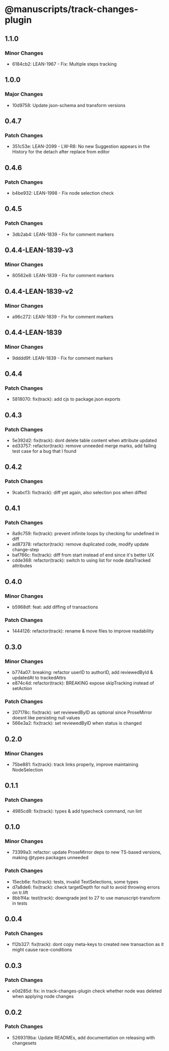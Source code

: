 # @manuscripts/track-changes-plugin

## 1.1.0

### Minor Changes

- 6184cb2: LEAN-1967 - Fix: Multiple steps tracking

## 1.0.0

### Major Changes

- 10d9758: Update json-schema and transform versions

## 0.4.7

### Patch Changes

- 351c53e: LEAN-2099 - LW-R8: No new Suggestion appears in the History for the detach after replace from editor

## 0.4.6

### Patch Changes

- b4be932: LEAN-1998 - Fix node selection check

## 0.4.5

### Patch Changes

- 3db2ab4: LEAN-1839 - Fix for comment markers

## 0.4.4-LEAN-1839-v3

### Minor Changes

- 80562e8: LEAN-1839 - Fix for comment markers

## 0.4.4-LEAN-1839-v2

### Minor Changes

- a96c272: LEAN-1839 - Fix for comment markers

## 0.4.4-LEAN-1839

### Minor Changes

- 9dddd9f: LEAN-1839 - Fix for comment markers

## 0.4.4

### Patch Changes

- 5818070: fix(track): add cjs to package.json exports

## 0.4.3

### Patch Changes

- 5e392d2: fix(track): dont delete table content when attribute updated
- ed33757: refactor(track): remove unneeded merge marks, add failing test case for a bug that I found

## 0.4.2

### Patch Changes

- 9cabcf3: fix(track): diff yet again, also selection pos when diffed

## 0.4.1

### Patch Changes

- 8a9c759: fix(track): prevent infinite loops by checking for undefined in diff
- ad87378: refactor(track): remove duplicated code, modify update change-step
- baf766c: fix(track): diff from start instead of end since it's better UX
- cdde368: refactor(track): switch to using list for node dataTracked attributes

## 0.4.0

### Minor Changes

- b5968df: feat: add diffing of transactions

### Patch Changes

- 1444126: refactor(track): rename & move files to improve readability

## 0.3.0

### Minor Changes

- b774a07: breaking: refactor userID to authorID, add reviewedById & updatedAt to trackedAttrs
- e874c4d: refactor(track): BREAKING expose skipTracking instead of setAction

### Patch Changes

- 207178c: fix(track): set reviewedByID as optional since ProseMirror doesnt like persisting null values
- 566e3a2: fix(track): set reviewedByID when status is changed

## 0.2.0

### Minor Changes

- 75be881: fix(track): track links properly, improve maintaining NodeSelection

## 0.1.1

### Patch Changes

- 4985cd8: fix(track): types & add typecheck command, run lint

## 0.1.0

### Minor Changes

- 73399a3: refactor: update ProseMirror deps to new TS-based versions, making @types packages unneeded

### Patch Changes

- 15ecb6e: fix(track): tests, invalid TextSelections, some types
- d7a8de6: fix(track): check targetDepth for null to avoid throwing errors on tr.lift
- 8bb1f4a: test(track): downgrade jest to 27 to use manuscript-transform in tests

## 0.0.4

### Patch Changes

- f12b327: fix(track): dont copy meta-keys to created new transaction as it might cause race-conditions

## 0.0.3

### Patch Changes

- e0d285d: fix: in track-changes-plugin check whether node was deleted when applying node changes

## 0.0.2

### Patch Changes

- 5269319ba: Update READMEs, add documentation on releasing with changesets
